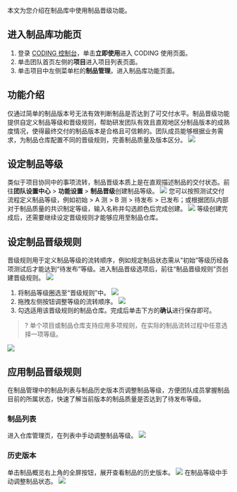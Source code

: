 本文为您介绍在制品库中使用制品晋级功能。

## 进入制品库功能页
1. 登录 [CODING 控制台](https://console.cloud.tencent.com/coding)，单击**立即使用**进入 CODING 使用页面。
2. 单击团队首页左侧的**项目**进入项目列表页面。
3. 单击项目中左侧菜单栏的**制品管理**，进入制品库功能页面。

[](id:intro)
## 功能介绍
仅通过简单的制品版本号无法有效判断制品是否达到了可交付水平。制品晋级功能提供自定义制品等级和晋级规则，帮助研发团队有效且直观地区分制品版本的成熟度情况，使得最终交付的制品版本是合格且可信赖的。团队成员能够根据业务需求，为制品仓库配置不同的晋级规则，完善制品质量及版本区分。
![](https://qcloudimg.tencent-cloud.cn/raw/e4ec178c0c40fa3de8d53c31151cd086.png)

[](id:create-artifacts-class)
## 设定制品等级
类似于项目协同中的事项流转，制品晋级本质上是在直观描述制品的交付状态。前往**团队设置中心** > **功能设置** > **制品晋级**创建制品等级。
![](https://qcloudimg.tencent-cloud.cn/raw/aff87a144dee46afad97abfcf65cd21e.png)
您可以按照测试交付流程定义制品等级，例如初始 > A 测 > B 测 > 待发布 > 已发布；或根据团队内部对于制品质量的共识制定等级，输入名称并勾选颜色后完成创建。
![](https://qcloudimg.tencent-cloud.cn/raw/841ed88c48728ed34f18a9a6b9816a39.png)
等级创建完成后，还需要继续设定晋级规则才能够应用至制品仓库。

[](id:create-circulation-rule)
## 设定制品晋级规则
晋级规则用于定义制品等级的流转顺序，例如规定制品状态需从“初始”等级历经各项测试后才能达到“待发布”等级。进入制品晋级选项后，前往“制品晋级规则”页创建晋级规则。
![](https://qcloudimg.tencent-cloud.cn/raw/aac2f6f5a93970f474bca5cd2848b11c.png)
1. 将制品等级圈选至“晋级规则”中。
![](https://qcloudimg.tencent-cloud.cn/raw/81cf897865e94b8e70b97aa0c2d28729.png)
2. 拖拽左侧按钮调整等级的流转顺序。
![](https://qcloudimg.tencent-cloud.cn/raw/5840d0fe0b18d086dc110df44481009e.png)
3. 勾选适用该晋级规则的制品仓库。完成后单击下方的**确认**进行保存即可。
>? 单个项目或制品仓库支持应用多项规则，在实际的制品流转过程中任意选择一项等级。

 ![](https://qcloudimg.tencent-cloud.cn/raw/ca2349fbab9b8e7546733c2a05c11903.png)

[](id:apply)
## 应用制品晋级规则
在制品管理中的制品列表与制品历史版本页调整制品等级，方便团队成员掌握制品目前的所属状态，快速了解当前版本的制品质量是否达到了待发布等级。

[](id:list)
### 制品列表
进入仓库管理页，在列表中手动调整制品等级。
![](https://qcloudimg.tencent-cloud.cn/raw/a1c6e412abd064b0a7a956402a984289.png)

[](id:history)
### 历史版本
单击制品概览右上角的全屏按钮，展开查看制品的历史版本。
![](https://qcloudimg.tencent-cloud.cn/raw/74e9c883844fcb2709073565760d9285.png)
在制品等级中手动调整制品状态。
![](https://qcloudimg.tencent-cloud.cn/raw/d94d8b8f26ed1d27688201db39cb7de5.png)
